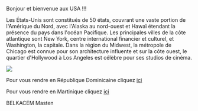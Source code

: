 Bonjour et bienvenue aux USA !!!

Les États-Unis sont constitués de 50 états, couvrant une vaste portion de l'Amérique du Nord, avec l'Alaska au nord-ouest et Hawaï étendant la présence du pays dans l'océan Pacifique.
Les principales villes de la côte atlantique sont New York, centre international financier et culturel, et Washington, la capitale.
Dans la région du Midwest, la métropole de Chicago est connue pour son architecture influente et sur la côte ouest, le quartier d'Hollywood à Los Angeles est célèbre pour ses studios de cinéma.

<img src="https://static5.depositphotos.com/1030296/395/i/600/depositphotos_3958211-stock-photo-new-york-cityscape-tourism-concept.jpg"/>

Pour vous rendre en République Dominicaine cliquez <a href="/republique_dominicaine.md">ici</a>

Pour vous rendre en Martinique cliquez <a href="/martinique.md">ici</a>

BELKACEM Masten
